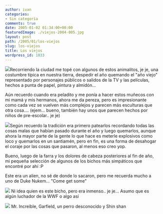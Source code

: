 ```yaml
---
author: ivan
categories:
- Sin categoría
comments: true
date: 2005-01-02 01:34:00+00:00
featuredImage: ./viejos-2004-005.jpg
layout: post
path: /2005/01/los-viejos
slug: los-viejos
title: Los viejos
wordpress_id: 1033
---
```


[![](http://photos1.blogger.com/img/39/1190/320/viejos%20-%202004%20005.jpg)](http://photos1.blogger.com/img/39/1190/640/viejos%20-%202004%20005.jpg)Recorriendo la ciudad me topé con algunos de estos animalitos, je je, una costumbre típica en nuestra tierra, despedir el año quemando el "año viejo" representado por personajes públicos o salidos de la TV y las películas, hechos a punta de papel, pintura y almidón...

Aún recuerdo cuando era peladito y me ponía a hacer estos muñecos con mi mamá y mis hermanos, ahora me da pereza, pero es impresionante como cada vez se vuelven más complejos y parecen más esculturas que otra cosa.... (ejem... bueno, también hay unos que parecen hechos por niños de pre-escolar.. je je)

[![](http://photos1.blogger.com/img/39/1190/320/viejos%20-%202004%20008.jpg)](http://photos1.blogger.com/img/39/1190/640/viejos%20-%202004%20008.jpg)Según recuerdo la tradición era primero patearlos recordando todas las cosas malas que habían pasado durante el año y luego quemarlos, aunque ahora la mayor parte de la gente lo que hace es meterle explosivos como loco y quemarlos en un santiamén, pero en fin, es una forma de desahogar el coraje por las cosas que pasaron, al menos eso creo yop.

Bueno, luego de la farra y los dolores de cabeza posteriores al fin de año, mi pequeña selección de algunos de los bichos más simpáticos que encontré por ahí :P

Este era un alien, no sé de donde lo sacaron, pero me recuerda mucho a uno de Duke Nukem... "Come get some"

[![](http://photos1.blogger.com/img/39/1190/320/viejos%20-%202004%20003.jpg)](http://photos1.blogger.com/img/39/1190/640/viejos%20-%202004%20003.jpg)
Ni idea quien es este bicho, pero era inmenso.. je je... Asumo que es algún luchador de la WWF o algo así

[![](http://photos1.blogger.com/img/39/1190/320/viejos%20-%202004%20009.jpg)](http://photos1.blogger.com/img/39/1190/640/viejos%20-%202004%20009.jpg)
Mr. Increíble, Garfield, un perro desconocido y Shin shan